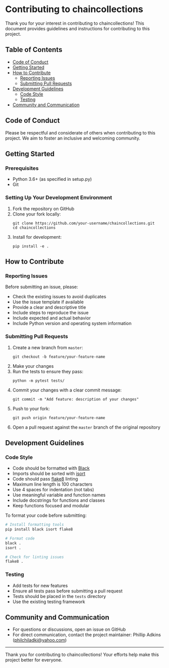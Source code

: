 # Contributing to chaincollections

Thank you for your interest in contributing to chaincollections! This document provides guidelines and instructions for contributing to this project.

## Table of Contents

- [Code of Conduct](#code-of-conduct)
- [Getting Started](#getting-started)
- [How to Contribute](#how-to-contribute)
  - [Reporting Issues](#reporting-issues)
  - [Submitting Pull Requests](#submitting-pull-requests)
- [Development Guidelines](#development-guidelines)
  - [Code Style](#code-style)
  - [Testing](#testing)
- [Community and Communication](#community-and-communication)

## Code of Conduct

Please be respectful and considerate of others when contributing to this project. We aim to foster an inclusive and welcoming community.

## Getting Started

### Prerequisites

- Python 3.6+ (as specified in setup.py)
- Git

### Setting Up Your Development Environment

1. Fork the repository on GitHub
2. Clone your fork locally:
   ```
   git clone https://github.com/your-username/chaincollections.git
   cd chaincollections
   ```
3. Install for development:
   ```
   pip install -e .
   ```

## How to Contribute

### Reporting Issues

Before submitting an issue, please:

- Check the existing issues to avoid duplicates
- Use the issue template if available
- Provide a clear and descriptive title
- Include steps to reproduce the issue
- Include expected and actual behavior
- Include Python version and operating system information

### Submitting Pull Requests

1. Create a new branch from `master`:
   ```
   git checkout -b feature/your-feature-name
   ```
2. Make your changes
3. Run the tests to ensure they pass:
   ```
   python -m pytest tests/
   ```
4. Commit your changes with a clear commit message:
   ```
   git commit -m "Add feature: description of your changes"
   ```
5. Push to your fork:
   ```
   git push origin feature/your-feature-name
   ```
6. Open a pull request against the `master` branch of the original repository

## Development Guidelines

### Code Style

- Code should be formatted with [Black](https://black.readthedocs.io/)
- Imports should be sorted with [isort](https://pycqa.github.io/isort/)
- Code should pass [flake8](https://flake8.pycqa.org/) linting
- Maximum line length is 100 characters
- Use 4 spaces for indentation (not tabs)
- Use meaningful variable and function names
- Include docstrings for functions and classes
- Keep functions focused and modular

To format your code before submitting:
```bash
# Install formatting tools
pip install black isort flake8

# Format code
black .
isort .

# Check for linting issues
flake8 .
```

### Testing

- Add tests for new features
- Ensure all tests pass before submitting a pull request
- Tests should be placed in the `tests` directory
- Use the existing testing framework

## Community and Communication

- For questions or discussions, open an issue on GitHub
- For direct communication, contact the project maintainer: Phillip Adkins (philchiladki@yahoo.com)

---

Thank you for contributing to chaincollections! Your efforts help make this project better for everyone.